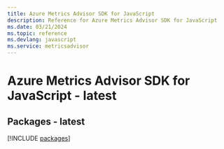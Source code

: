 ```yaml
---
title: Azure Metrics Advisor SDK for JavaScript
description: Reference for Azure Metrics Advisor SDK for JavaScript
ms.date: 03/21/2024
ms.topic: reference
ms.devlang: javascript
ms.service: metricsadvisor
---
```

# Azure Metrics Advisor SDK for JavaScript - latest
## Packages - latest
[!INCLUDE [packages](metrics-advisor-index.md)]